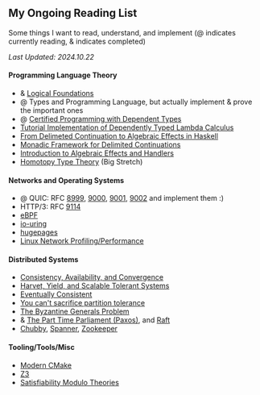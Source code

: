 ## My Ongoing Reading List

Some things I want to read, understand, and implement (@ indicates currently reading, & indicates completed)

*Last Updated: 2024.10.22*

#### Programming Language Theory
- & [Logical Foundations](https://softwarefoundations.cis.upenn.edu/lf-current/index.html)
- @ Types and Programming Language, but actually implement & prove the important ones
- @ [Certified Programming with Dependent Types](http://adam.chlipala.net/cpdt/)
- [Tutorial Implementation of Dependently Typed Lambda Calculus](https://www.andres-loeh.de/LambdaPi/)
- [From Delimeted Continuation to Algebraic Effects in Haskell](https://blog.poisson.chat/posts/2023-01-02-del-cont-examples.html)
- [Monadic Framework for Delimited Continuations](https://legacy.cs.indiana.edu/~dyb/pubs/monadicDC.pdf)
- [Introduction to Algebraic Effects and Handlers](https://www.eff-lang.org/handlers-tutorial.pdf)
- [Homotopy Type Theory](https://homotopytypetheory.org/book/) (Big Stretch)


#### Networks and Operating Systems
- @ QUIC: RFC [8999](https://www.rfc-editor.org/rfc/rfc8999.html), [9000](https://www.rfc-editor.org/rfc/rfc9000.html), [9001](https://www.rfc-editor.org/rfc/rfc9001.html), [9002](https://www.rfc-editor.org/rfc/rfc9002.html) and implement them :)
- HTTP/3: RFC [9114](https://www.rfc-editor.org/rfc/rfc9114.html)
- [eBPF](https://eunomia.dev/tutorials/)
- [io-uring](https://unixism.net/loti/index.html)
- [hugepages](https://lwn.net/Articles/374424/)
- [Linux Network Profiling/Performance](https://ntk148v.github.io/posts/linux-network-performance-ultimate-guide/)


#### Distributed Systems
- [Consistency, Availability, and Convergence](https://www.cs.utexas.edu/~dahlin/papers/cac-tr.pdf)
- [Harvet, Yield, and Scalable Tolerant Systems](https://s3.amazonaws.com/systemsandpapers/papers/FOX_Brewer_99-Harvest_Yield_and_Scalable_Tolerant_Systems.pdf)
- [Eventually Consistent](https://www.allthingsdistributed.com/2008/12/eventually_consistent.html)
- [You can't sacrifice partition tolerance](https://codahale.com/you-cant-sacrifice-partition-tolerance/)
- [The Byzantine Generals Problem](https://lamport.azurewebsites.net/pubs/byz.pdf)
- & [The Part Time Parliament (Paxos)](https://lamport.azurewebsites.net/pubs/lamport-paxos.pdf), and [Raft](https://raft.github.io/raft.pdf)
- [Chubby](https://static.googleusercontent.com/media/research.google.com/en//archive/chubby-osdi06.pdf), [Spanner](https://static.googleusercontent.com/media/research.google.com/en//archive/spanner-osdi2012.pdf), [Zookeeper](https://www.usenix.org/legacy/event/atc10/tech/full_papers/Hunt.pdf)


#### Tooling/Tools/Misc
- [Modern CMake](https://cliutils.gitlab.io/modern-cmake/README.html)
- [Z3](https://theory.stanford.edu/~nikolaj/programmingz3.html)
- [Satisfiability Modulo Theories](https://people.eecs.berkeley.edu/~sseshia/pubdir/SMT-BookChapter.pdf) 

